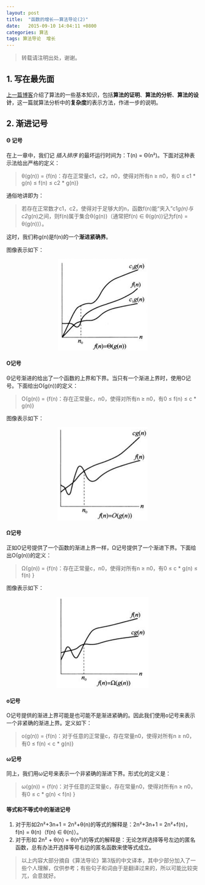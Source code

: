```yaml
---
layout: post
title:  "函数的增长——算法导论(2)"
date:   2015-09-10 14:04:11 +0800
categories: 算法
tags: 算法导论  增长
---
```


> 转载请注明出处，谢谢。

## 1. 写在最先面

[上一篇博客](http://dongkuo.github.io/2015/09/05/%E7%AE%97%E6%B3%95%E5%9F%BA%E7%A1%80.html)介绍了算法的一些基本知识，包括**算法的证明**、**算法的分析**、**算法的设计**，这一篇就算法分析中的**复杂度**的表示方法，作进一步的说明。

## 2. 渐进记号

#### Θ 记号

在上一章中，我们记 *插入排序* 的最坏运行时间为：T(n) = Θ(n²)。下面对这种表示法给出严格的定义：

> θ(g(n)) = {f(n)：存在正常量c1，c2，n0，使得对所有n ≥ n0，有0 ≤ c1 \* g(n) ≤ f(n) ≤ c2 \* g(n)}

通俗地讲即为：

> 若存在正常数才c1，c2，使得对于足够大的n，函数f(n)能“夹入”c1*g(n)与c2*g(n)之间，则f(n)属于集合θ(g(n))（通常把f(n) ∈ θ(g(n))记为f(n) = θ(g(n))）。

这时，我们称g(n)是f(n)的一个**渐进紧确界**。

图像表示如下：

<center>
    <p>
        <img src="/images/函数的增长_img1.png"/>
    </p>
</center>

#### Ο记号

Θ记号渐进的给出了一个函数的上界和下界。当只有一个渐进上界时，使用Ο记号。下面给出Ο(g(n))的定义：

> Ο(g(n)) = {f(n)：存在正常量c，n0，使得对所有n ≥ n0，有0 ≤ f(n) ≤ c * g(n)}

图像表示如下：

<center>
    <p>
        <img src="/images/函数的增长_img2.png"/>
    </p>
</center>

#### Ω记号

正如Ο记号提供了一个函数的渐进上界一样，Ω记号提供了一个渐进下界。下面给出Ο(g(n))的定义：

> Ω(g(n)) = {f(n)：存在正常量c，n0，使得对所有n ≥ n0，有0 ≤ c * g(n) ≤ f(n) }

图像表示如下：

<center>
    <p>
        <img src="/images/函数的增长_img3.png"/>
    </p>
</center>

#### ο记号

Ο记号提供的渐进上界可能是也可能不是渐进紧确的。因此我们使用ο记号来表示一个非紧确的渐进上界。定义如下：

> ο(g(n)) = {f(n)：对于任意的正常量c，存在常量n0，使得对所有n ≥ n0，有0  ≤ f(n) < c * g(n)}

#### ω记号

同上，我们用ω记号来表示一个非紧确的渐进下界。形式化的定义是：

> ω(g(n)) = {f(n)：对于任意的正常量c，存在常量n0，使得对所有n ≥ n0，有0 ≤ c * g(n) < f(n) }

#### 等式和不等式中的渐进记号

1. 对于形如2n²+3n+1 = 2n²+θ(n)的等式的解释是：2n²+3n+1 = 2n²+f(n)，f(n) = θ(n)（f(n)  ∈ θ(n)）。
2. 对于形如 2n² + θ(n) = θ(n²)的等式的解释是：无论怎样选择等号左边的匿名函数，总有办法开选择等号右边的匿名函数来使等式成立。

> 以上内容大部分摘自《算法导论》第3版的中文译本，其中少部分加入了一些个人理解，仅供参考；有些句子和词由于是翻译过来的，所以可能比较突兀，会意就好。
